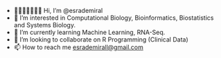 - 👩🏻‍💻👩🏻‍🔬👋 Hi, I’m @esrademiral
- 👀 I’m interested in Computational Biology, Bioinformatics, Biostatistics and Systems Biology.
- 🌱 I’m currently learning Machine Learning, RNA-Seq.
- 💞️ I’m looking to collaborate on R Programming (Clinical Data)
- 📫 How to reach me esrademirall@gmail.com

<!---
esrademiral/esrademiral is a ✨ special ✨ repository because its `README.md` (this file) appears on your GitHub profile.
You can click the Preview link to take a look at your changes.
--->
